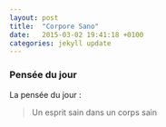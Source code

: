 ```yaml
---
layout: post
title:  "Corpore Sano"
date:   2015-03-02 19:41:18 +0100
categories: jekyll update
---
```


### Pensée du jour


La pensée du jour :

> Un esprit sain dans un corps sain

